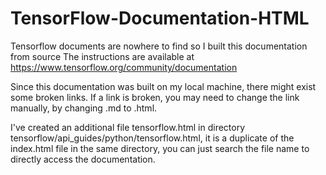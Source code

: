 # TensorFlow-Documentation-HTML
Tensorflow documents are nowhere to find so I built this documentation from source
The instructions are available at https://www.tensorflow.org/community/documentation

Since this documentation was built on my local machine, there might exist some
broken links. If a link is broken, you may need to change the link manually, by changing
.md to .html.


I've created an additional file tensorflow.html in directory tensorflow/api_guides/python/tensorflow.html,
it is a duplicate of the index.html file in the same directory, you can just search the file 
name to directly access the documentation.
